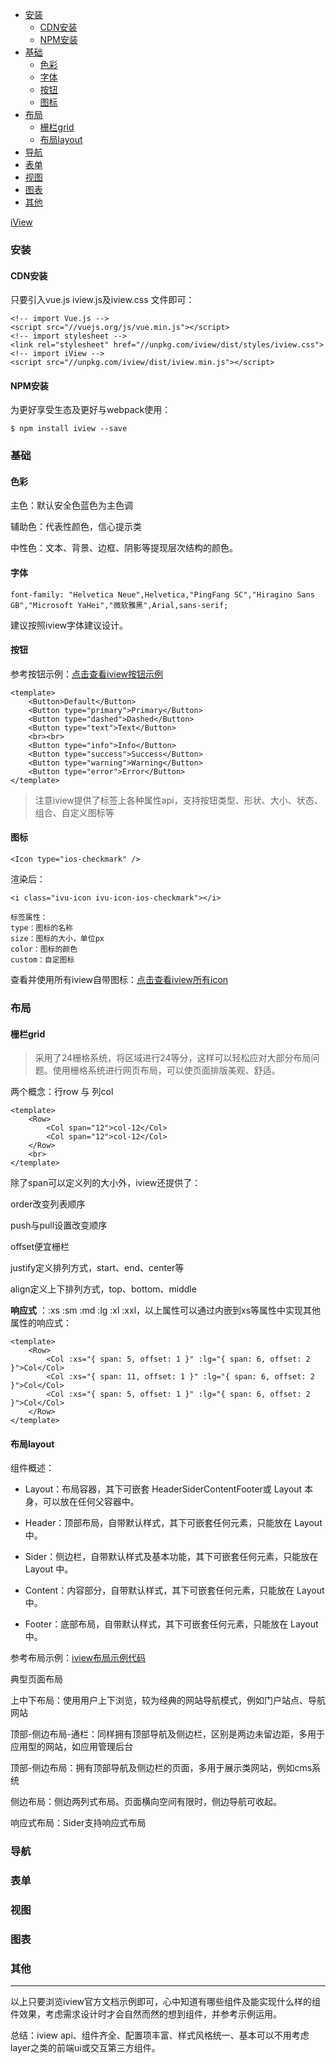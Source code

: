 
<!-- TOC -->

- [安装](#安装)
    - [CDN安装](#cdn安装)
    - [NPM安装](#npm安装)
- [基础](#基础)
    - [色彩](#色彩)
    - [字体](#字体)
    - [按钮](#按钮)
    - [图标](#图标)
- [布局](#布局)
    - [栅栏grid](#栅栏grid)
    - [布局layout](#布局layout)
- [导航](#导航)
- [表单](#表单)
- [视图](#视图)
- [图表](#图表)
- [其他](#其他)

<!-- /TOC -->


[iView](https://www.iviewui.com)


### 安装

#### CDN安装

只要引入vue.js iview.js及iview.css 文件即可：

```
<!-- import Vue.js -->
<script src="//vuejs.org/js/vue.min.js"></script>
<!-- import stylesheet -->
<link rel="stylesheet" href="//unpkg.com/iview/dist/styles/iview.css">
<!-- import iView -->
<script src="//unpkg.com/iview/dist/iview.min.js"></script>
```

#### NPM安装

为更好享受生态及更好与webpack使用：

```
$ npm install iview --save
```


### 基础

#### 色彩

主色：默认安全色蓝色为主色调

辅助色：代表性颜色，信心提示类

中性色：文本、背景、边框、阴影等提现层次结构的颜色。


#### 字体

```
font-family: "Helvetica Neue",Helvetica,"PingFang SC","Hiragino Sans GB","Microsoft YaHei","微软雅黑",Arial,sans-serif;

```

建议按照iview字体建议设计。


#### 按钮

参考按钮示例：[点击查看iview按钮示例](https://www.iviewui.com/components/button)


```
<template>
    <Button>Default</Button>
    <Button type="primary">Primary</Button>
    <Button type="dashed">Dashed</Button>
    <Button type="text">Text</Button>
    <br><br>
    <Button type="info">Info</Button>
    <Button type="success">Success</Button>
    <Button type="warning">Warning</Button>
    <Button type="error">Error</Button>
</template>
```


> 注意iview提供了标签上各种属性api，支持按钮类型、形状、大小、状态、组合、自定义图标等

#### 图标

```
<Icon type="ios-checkmark" />
```

渲染后：
```
<i class="ivu-icon ivu-icon-ios-checkmark"></i>
```

    标签属性：
    type：图标的名称
    size：图标的大小，单位px
    color：图标的颜色
    custom：自定图标

查看并使用所有iview自带图标：[点击查看iview所有icon](https://www.iviewui.com/components/icon)

### 布局

#### 栅栏grid

> 采用了24栅格系统，将区域进行24等分，这样可以轻松应对大部分布局问题。使用栅格系统进行网页布局，可以使页面排版美观、舒适。

两个概念：行row 与 列col


```
<template>
    <Row>
        <Col span="12">col-12</Col>
        <Col span="12">col-12</Col>
    </Row>
    <br>
</template>
```

除了span可以定义列的大小外，iview还提供了：

order改变列表顺序

push与pull设置改变顺序

offset便宜栅栏

justify定义排列方式，start、end、center等

align定义上下排列方式，top、bottom、middle

**响应式** ：:xs :sm :md :lg :xl :xxl，以上属性可以通过内嵌到xs等属性中实现其他属性的响应式：


```
<template>
    <Row>
        <Col :xs="{ span: 5, offset: 1 }" :lg="{ span: 6, offset: 2 }">Col</Col>
        <Col :xs="{ span: 11, offset: 1 }" :lg="{ span: 6, offset: 2 }">Col</Col>
        <Col :xs="{ span: 5, offset: 1 }" :lg="{ span: 6, offset: 2 }">Col</Col>
    </Row>
</template>
```


#### 布局layout

组件概述：

- Layout：布局容器，其下可嵌套 HeaderSiderContentFooter或 Layout 本身，可以放在任何父容器中。

- Header：顶部布局，自带默认样式，其下可嵌套任何元素，只能放在 Layout 中。

- Sider：侧边栏，自带默认样式及基本功能，其下可嵌套任何元素，只能放在 Layout 中。

- Content：内容部分，自带默认样式，其下可嵌套任何元素，只能放在 Layout 中。

- Footer：底部布局，自带默认样式，其下可嵌套任何元素，只能放在 Layout 中。


参考布局示例：[iview布局示例代码](https://www.iviewui.com/components/layout)


典型页面布局

上中下布局：使用用户上下浏览，较为经典的网站导航模式，例如门户站点、导航网站

顶部-侧边布局-通栏：同样拥有顶部导航及侧边栏，区别是两边未留边距，多用于应用型的网站，如应用管理后台

顶部-侧边布局：拥有顶部导航及侧边栏的页面，多用于展示类网站，例如cms系统


侧边布局：侧边两列式布局。页面横向空间有限时，侧边导航可收起。

响应式布局：Sider支持响应式布局

### 导航 
### 表单 
### 视图 
### 图表 
### 其他

---- 

以上只要浏览iview官方文档示例即可，心中知道有哪些组件及能实现什么样的组件效果，考虑需求设计时才会自然而然的想到组件，并参考示例运用。

总结：iview api、组件齐全、配置项丰富、样式风格统一、基本可以不用考虑layer之类的前端ui或交互第三方组件。



